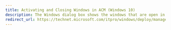 ```yaml
---
title: Activating and Closing Windows in ACM (Windows 10)
description: The Windows dialog box shows the windows that are open in Application Compatibility Manager (ACM).
redirect_url: https://technet.microsoft.com/itpro/windows/deploy/manage-windows-upgrades-with-upgrade-analytics
---
```

 

 





